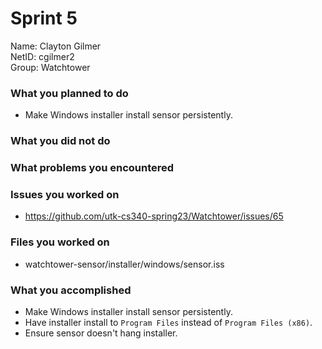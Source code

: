# Sprint 5

Name: Clayton Gilmer  
NetID: cgilmer2  
Group: Watchtower  

### What you planned to do

- Make Windows installer install sensor persistently.

### What you did not do

### What problems you encountered

### Issues you worked on

- https://github.com/utk-cs340-spring23/Watchtower/issues/65

### Files you worked on

- watchtower-sensor/installer/windows/sensor.iss

### What you accomplished

- Make Windows installer install sensor persistently.
- Have installer install to `Program Files` instead of `Program Files (x86)`.
- Ensure sensor doesn't hang installer.
